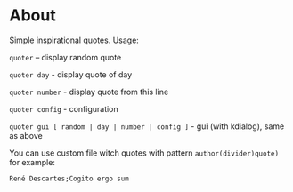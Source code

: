 # About

Simple inspirational quotes. Usage:

`quoter` – display random quote

`quoter day` - display quote of day

`quoter number` - display quote from this line

`quoter config` - configuration

`quoter gui [ random | day | number | config ]` - gui (with kdialog), same as above

You can use custom file witch quotes with pattern `author(divider)quote)` for example:
```
René Descartes;Cogito ergo sum
```
